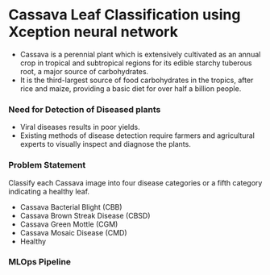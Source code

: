 # **Cassava Leaf Classification using Xception neural network**

- Cassava is a perennial plant which is extensively cultivated as an annual crop in tropical and subtropical regions for its edible starchy tuberous root, a major source of carbohydrates.
- It is the third-largest source of food carbohydrates in the tropics, after rice and maize, providing a basic diet for over half a billion people.

### Need for Detection of Diseased plants
- Viral diseases results in poor yields.
- Existing methods of disease detection require farmers and  agricultural experts to visually inspect and diagnose the plants.

### Problem Statement
Classify each Cassava image into four disease categories or a fifth category indicating a healthy leaf.
- Cassava Bacterial Blight (CBB)
- Cassava Brown Streak Disease (CBSD)
- Cassava Green Mottle (CGM)
- Cassava Mosaic Disease (CMD) 
- Healthy

### MLOps Pipeline




